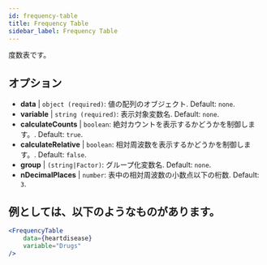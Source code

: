 ```yaml
---
id: frequency-table
title: Frequency Table
sidebar_label: Frequency Table
---
```


度数表です。

## オプション

* __data__ | `object (required)`: 値の配列のオブジェクト. Default: `none`.
* __variable__ | `string (required)`: 表示対象変数名. Default: `none`.
* __calculateCounts__ | `boolean`: 絶対カウントを表示するかどうかを制御します。. Default: `true`.
* __calculateRelative__ | `boolean`: 相対周波数を表示するかどうかを制御します。. Default: `false`.
* __group__ | `(string|Factor)`: グループ化変数名. Default: `none`.
* __nDecimalPlaces__ | `number`: 表中の相対周波数の小数点以下の桁数. Default: `3`.


## 例としては、以下のようなものがあります。

```jsx live
<FrequencyTable
    data={heartdisease} 
    variable="Drugs"
/>
```
